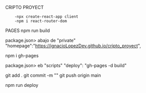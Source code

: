 CRIPTO PROYECT

        -npx create-react-app client
        -npm i react-router-dom


PAGES
npm run build

package.json> abajo de "private"
    "homepage":"https://ignacioLopezDev.github.io/cripto_proyect",

npm i gh-pages

package.json> eb "scripts"
    "deploy": "gh-pages -d build"


git add .
git commit -m ""
git push origin main

npm run deploy